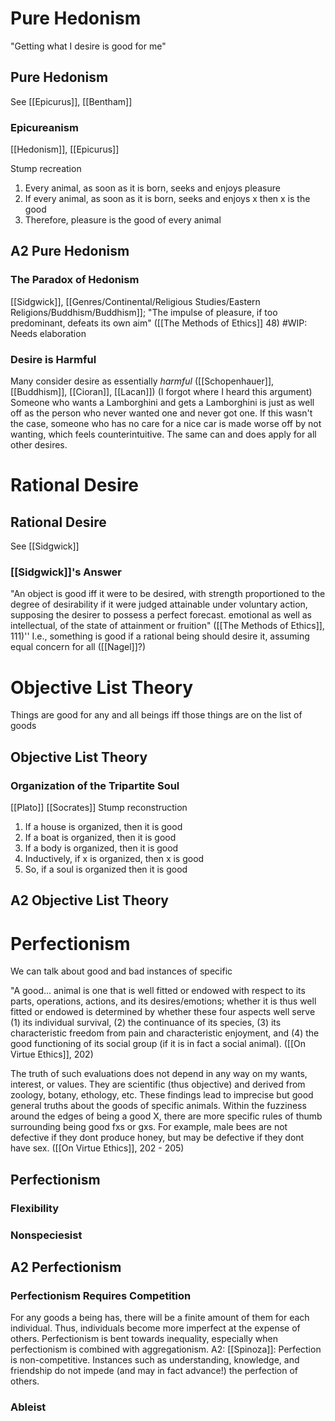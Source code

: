 # Pure Hedonism
"Getting what I desire is good for me"

## Pure Hedonism
See [[Epicurus]], [[Bentham]]

### Epicureanism
[[Hedonism]], [[Epicurus]]

Stump recreation
1. Every animal, as soon as it is born, seeks and enjoys pleasure
2. If every animal, as soon as it is born, seeks and enjoys x then x is the good
3. Therefore, pleasure is the good of every animal

## A2 Pure Hedonism

### The Paradox of Hedonism
[[Sidgwick]], [[Genres/Continental/Religious Studies/Eastern Religions/Buddhism/Buddhism]]; "The impulse of pleasure, if too predominant, defeats its own aim" ([[The Methods of Ethics]] 48)
#WIP: Needs elaboration

### Desire is Harmful
Many consider desire as essentially *harmful* ([[Schopenhauer]], [[Buddhism]], [[Cioran]], [[Lacan]])
(I forgot where I heard this argument) Someone who wants a Lamborghini and gets a Lamborghini is just as well off as the person who never wanted one and never got one. If this wasn't the case, someone who has no care for a nice car is made worse off by not wanting, which feels counterintuitive. The same can and does apply for all other desires.

# Rational Desire

## Rational Desire
See [[Sidgwick]]

### [[Sidgwick]]'s Answer
"An object is good iff it were to be desired, with strength proportioned to the degree of desirability if it were judged attainable under voluntary action, supposing the desirer to possess a perfect forecast. emotional as well as intellectual, of the state of attainment or fruition" ([[The Methods of Ethics]], 111)''
	I.e., something is good if a rational being should desire it, assuming equal concern for all ([[Nagel]]?)

# Objective List Theory

Things are good for any and all beings iff those things are on the list of goods

## Objective List Theory

### Organization of the Tripartite Soul
[[Plato]] [[Socrates]] 
Stump reconstruction
1. If a house is organized, then it is good
2. If a boat is organized, then it is good
3. If a body is organized, then it is good
4. Inductively, if x is organized, then x is good
5. So, if a soul is organized then it is good


## A2 Objective List Theory

# Perfectionism

We can talk about good and bad instances of specific 

"A good... animal is one that is well fitted or endowed with respect to its parts, operations, actions, and its desires/emotions; whether it is thus well fitted or endowed is determined by whether these four aspects well serve (1) its individual survival, (2) the continuance of its species, (3) its characteristic freedom from pain and characteristic enjoyment, and (4) the good functioning of its social group (if it is in fact a social animal). ([[On Virtue Ethics]], 202)

The truth of such evaluations does not depend in any way on my wants, interest, or values. They are scientific (thus objective) and derived from zoology, botany, ethology, etc. These findings lead to imprecise but good general truths about the goods of specific animals. Within the fuzziness around the edges of being a good X, there are more specific rules of thumb surrounding being good fxs or gxs. For example, male bees are not defective if they dont produce honey, but may be defective if they dont have sex. ([[On Virtue Ethics]], 202 - 205)

## Perfectionism

### Flexibility

### Nonspeciesist

## A2 Perfectionism

### Perfectionism Requires Competition
For any goods a being has, there will be a finite amount of them for each individual. Thus, individuals become more imperfect at the expense of others. Perfectionism is bent towards inequality, especially when perfectionism is combined with aggregationism.
	A2: [[Spinoza]]: Perfection is non-competitive. Instances such as understanding, knowledge, and friendship do not impede (and may in fact advance!) the perfection of others. 

### Ableist
